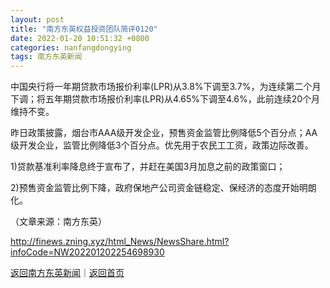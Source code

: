 ```yaml
---
layout: post
title: "南方东英权益投资团队简评0120"
date: 2022-01-20 10:51:32 +0800
categories: nanfangdongying
tags: 南方东英新闻
---
```

<p>中国央行将一年期贷款市场报价利率(LPR)从3.8%下调至3.7%，为连续第二个月下调；将五年期贷款市场报价利率(LPR)从4.65%下调至4.6%，此前连续20个月维持不变。</p>
 <p>昨日政策披露，烟台市AAA级开发企业，预售资金监管比例降低5个百分点；AA级开发企业，监管比例降低3个百分点。优先用于农民工工资，政策边际改善。</p>
 <p>1)贷款基准利率降息终于宣布了，并赶在美国3月加息之前的政策窗口；</p>
 <p>2)预售资金监管比例下降，政府保地产公司资金链稳定、保经济的态度开始明朗化。</p><p class="em_media">（文章来源：南方东英）</p>

<http://finews.zning.xyz/html_News/NewsShare.html?infoCode=NW202201202254698930>

[返回南方东英新闻](//finews.withounder.com/category/nanfangdongying.html)｜[返回首页](//finews.withounder.com/)